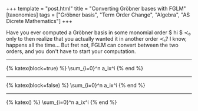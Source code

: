 +++
template = "post.html"
title = "Converting Gröbner bases with FGLM"
[taxonomies]
tags = ["Gröbner basis", "Term Order Change", "Algebra", "AS Dicrete Mathematics"]
+++

Have you ever computed a Gröbner basis in some monomial order $ hi $ ≺₀ only to then realize that you actually wanted it in another order ≺₁? I know, happens all the time… But fret not, FGLM can convert between the two orders, and you don't have to start your computation.

---

{% katex(block=true) %}
\sum_{i=0}^n a_ix^i
{% end %}

<!-- more -->
---

{% katex(block=false) %}
\sum_{i=0}^n a_ix^i
{% end %}

---

{% katex() %}
\sum_{i=0}^n a_ix^i
{% end %}
